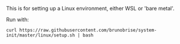 This is for setting up a Linux environment, either WSL or 'bare metal'.

Run with:

```
curl https://raw.githubusercontent.com/brunobrise/system-init/master/linux/setup.sh | bash
```